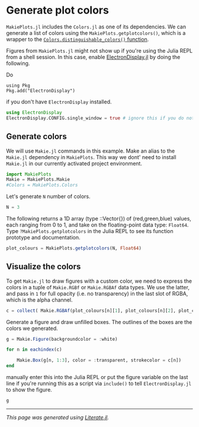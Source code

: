 # Generate plot colors
`MakiePlots.jl` includes the `Colors.jl` as one of its dependencies. We can generate a list of colors using the `MakiePlots.getplotcolors()`, which is a wrapper to the [`Colors.distinguishable_colors()` function](https://juliagraphics.github.io/Colors.jl/stable/colormapsandcolorscales/).

Figures from `MakiePlots.jl` might not show up if you're using the Julia REPL from a shell session. In this case, enable [ElectronDisplay.jl](https://github.com/queryverse/ElectronDisplay.jl) by doing the following.

Do
```
using Pkg
Pkg.add("ElectronDisplay")
```
if you don't have `ElectronDisplay` installed.

````julia
using ElectronDisplay
ElectronDisplay.CONFIG.single_window = true # ignore this if you do not want to reuse the same window for each figure draw call.
````

## Generate colors
We will use `Makie.jl` commands in this example. Make an alias to the `Makie.jl` dependency in `MakiePlots`. This way we dont' need to install `Makie.jl` in our currently activated project environment.

````julia
import MakiePlots
Makie = MakiePlots.Makie
#Colors = MakiePlots.Colors
````

Let's generate `N` number of colors.

````julia
N = 3
````

The following returns a 1D array (type ::Vector{}) of (red,green,blue) values, each ranging from 0 to 1, and take on the floating-point data type: `Float64`. Type `?MakiePlots.getplotcolors` in the Julia REPL to see its function prototype and documentation.

````julia
plot_colours = MakiePlots.getplotcolors(N, Float64)
````

## Visualize the colors
To get `Makie.jl` to draw figures with a custom color, we need to express the colors in a tuple of `Makie.RGBf` or `Makie.RGBAf` data types. We use the latter, and pass in `1` for full opacity (i.e. no transparency) in the last slot of RGBA, which is the alpha channel.

````julia
c = collect( Makie.RGBAf(plot_colours[n][1], plot_colours[n][2], plot_colours[n][3], 1) for n in eachindex(plot_colours) )
````

Generate a figure and draw unfilled boxes. The outlines of the boxes are the colors we generated.

````julia
g = Makie.Figure(backgroundcolor = :white)

for n in eachindex(c)

    Makie.Box(g[n, 1:3], color = :transparent, strokecolor = c[n])
end
````

manually enter this into the Julia REPL or put the figure variable on the last line if you're running this as a script via `include()` to tell `ElectronDisplay.jl` to show the figure.

````julia
g
````

---

*This page was generated using [Literate.jl](https://github.com/fredrikekre/Literate.jl).*

